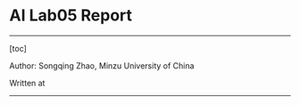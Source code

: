 # AI Lab05 Report

---

[toc]

Author: Songqing Zhao, Minzu University of China 

Written at 

> 

---


